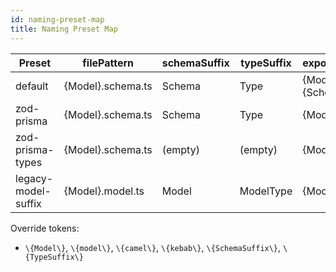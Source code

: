 ```yaml
---
id: naming-preset-map
title: Naming Preset Map
---
```


| Preset | filePattern | schemaSuffix | typeSuffix | exportNamePattern | legacyAliases |
|--------|-------------|--------------|------------|-------------------|---------------|
| default | \{Model\}.schema.ts | Schema | Type | \{Model\}\{SchemaSuffix\} | false |
| zod-prisma | \{Model\}.schema.ts | Schema | Type | \{Model\}Schema | true |
| zod-prisma-types | \{Model\}.schema.ts | (empty) | (empty) | \{Model\} | true |
| legacy-model-suffix | \{Model\}.model.ts | Model | ModelType | \{Model\}Model | false |

Override tokens:
- `\{Model\}`, `\{model\}`, `\{camel\}`, `\{kebab\}`, `\{SchemaSuffix\}`, `\{TypeSuffix\}`
